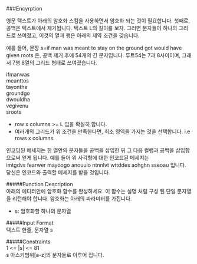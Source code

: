 ###Encyrption  

영문 텍스트가 아래의 암호화 스킴을 사용하면서 암호화 되는 것이 필요합니다.
첫째로, 공백은 텍스트에서 제거됩니다. 텍스트 L의 길이를 보자.
그러면 문자들이 하나의 그리드로 쓰여졌고, 이것의 열과 행은 아래의 제약 조건을 갖습니다.

예를 들어, 문장 s=if man was meant to stay on the ground got would have given roots 은, 공백 제거 후에
54개의 긴 문자입니다. 루트54는 7과 8사이이며, 그래서 7행 8열의 그리드 형태로 쓰여졌습니다.

ifmanwas  
meanttos          
tayonthe  
groundgo  
dwouldha  
vegivenu  
sroots

* row x columns >= L 임을 확실히 합니다.
* 여러개의 그리드가 위 조건을 만족한다면, 최소 영역을 가지는 것을 선택합니다. i.e rows x columns.

인코딩된 메세지는 한 열안의 문자들을 공백을 삽입한 뒤
그 다음 컬럼과 공백을 삽입함으로써 얻게 됩니다.
예를 들어 위 사각형에 대한 인코드된 메세지는   
imtgdvs fearwer mayoogo anouuio ntnnlvt wttddes aohghn sseoau 입니다.  
당신은 인코드와 출력할 메세지를 받을 것입니다.

#####Function Description  
아래의 에디터안에 암호화 함수를 완성하세요. 이 함수는 설명 처럼 구성 된 단일 문자열을 리턴해야 합니다.
암호화는 아래의 파라미터를 가집니다.
* s: 암호화할 하나의 문자열

#####Input Format  
텍스트 한줄, 문자열 s

#####Constraints  
1 <= |s| <= 81  
s 아스키범위[a-z]의 문자들로 이루어 집니다.

